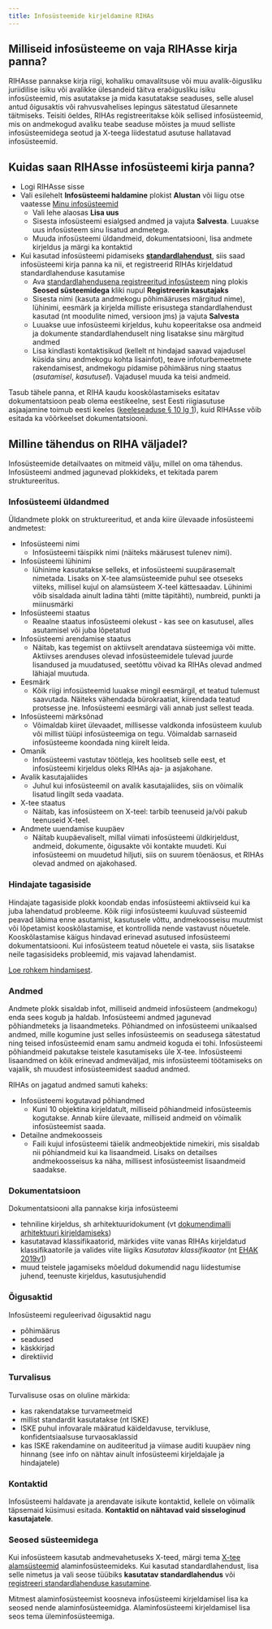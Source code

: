 ```yaml
---
title: Infosüsteemide kirjeldamine RIHAs
---
```


## Milliseid infosüsteeme on vaja RIHAsse kirja panna?
RIHAsse pannakse kirja riigi, kohaliku omavalitsuse või muu avalik-õigusliku juriidilise isiku või avalikke ülesandeid täitva eraõigusliku isiku infosüsteemid, mis asutatakse ja mida kasutatakse seaduses, selle alusel antud õigusaktis või rahvusvahelises lepingus sätestatud ülesannete täitmiseks. Teisiti öeldes, RIHAs registreeritakse kõik sellised infosüsteemid, mis on andmekogud avaliku teabe seaduse mõistes ja muud selliste infosüsteemidega seotud ja X-teega liidestatud asutuse hallatavad infosüsteemid.

## Kuidas saan RIHAsse infosüsteemi kirja panna?

- Logi RIHAsse sisse
- Vali esilehelt **Infosüsteemi haldamine** plokist **Alustan** või liigu otse vaatesse [Minu infosüsteemid](https://www.riha.ee/Kirjelda)
    - Vali lehe alaosas **Lisa uus**
    - Sisesta infosüsteemi esialgsed andmed ja vajuta **Salvesta**. Luuakse uus infosüsteem sinu lisatud andmetega.
    - Muuda infosüsteemi üldandmeid, dokumentatsiooni, lisa andmete kirjeldus ja märgi ka kontaktid
- Kui kasutad infosüsteemi pidamiseks [**standardlahendust**](standardlahenduse-kasutamise-registreerimine), siis saad infosüsteemi kirja panna ka nii, et registreerid RIHAs kirjeldatud standardlahenduse kasutamise
    - Ava [standardlahendusena registreeritud infosüsteem](https://www.riha.ee/Systems?topic=standardlahendus) ning plokis **Seosed süsteemidega** kliki nupul **Registreerin kasutajaks**
    - Sisesta nimi (kasuta andmekogu põhimääruses märgitud nime), lühinimi, eesmärk ja kirjelda milliste erisustega standardlahendust kasutad (nt moodulite nimed, versioon jms) ja vajuta **Salvesta**
    - Luuakse uue infosüsteemi kirjeldus, kuhu kopeeritakse osa andmeid ja dokumente standardlahenduselt ning lisatakse sinu märgitud andmed
    - Lisa kindlasti kontaktisikud (kellelt nt hindajad saavad vajadusel küsida sinu andmekogu kohta lisainfot), teave infoturbemeetmete rakendamisest, andmekogu pidamise põhimäärus ning staatus (_asutamisel_, _kasutusel_). Vajadusel muuda ka teisi andmeid.

Tasub tähele panna, et RIHA kaudu kooskõlastamiseks esitatav dokumentatsioon peab olema eestikeelne, sest Eesti riigiasutuse asjaajamine toimub eesti keeles ([keeleseaduse § 10 lg 1](https://www.riigiteataja.ee/akt/118032011001?leiaKehtiv#para10lg1)), kuid RIHAsse võib esitada ka võõrkeelset dokumentatsiooni.

## Milline tähendus on RIHA väljadel?
Infosüsteemide detailvaates on mitmeid välju, millel on oma tähendus. Infosüsteemi andmed jagunevad plokkideks, et tekitada parem struktureeritus.

### Infosüsteemi üldandmed

Üldandmete plokk on struktureeritud, et anda kiire ülevaade infosüsteemi andmetest:

- Infosüsteemi nimi
  - Infosüsteemi täispikk nimi (näiteks määrusest tulenev nimi).
- Infosüsteemi lühinimi
  - lühinime kasutatakse selleks, et infosüsteemi suupärasemalt nimetada. Lisaks on X-tee alamsüsteemide puhul see otseseks viiteks, millisel kujul on alamsüsteem X-teel kättesaadav. Lühinimi võib sisaldada ainult ladina tähti (mitte täpitähti), numbreid, punkti ja miinusmärki
- Infosüsteemi staatus
  - Reaalne staatus infosüsteemi olekust - kas see on kasutusel, alles asutamisel või juba lõpetatud
- Infosüsteemi arendamise staatus
  - Näitab, kas tegemist on aktiivselt arendatava süsteemiga või mitte. Aktiivses arenduses olevad infosüsteemidele tulevad juurde lisandused ja muudatused, seetõttu võivad ka RIHAs olevad andmed lähiajal muutuda.
- Eesmärk
  - Kõik riigi infosüsteemid luuakse mingil eesmärgil, et teatud tulemust saavutada. Näiteks vähendada bürokraatiat, kiirendada teatud protsesse jne. Infosüsteemi eesmärgi väli annab just sellest teada.
- Infosüsteemi märksõnad
  - Võimaldab kiiret ülevaadet, millisesse valdkonda infosüsteem kuulub või millist tüüpi infosüsteemiga on tegu. Võimaldab sarnaseid infosüsteeme koondada ning kiirelt leida.
- Omanik
  - Infosüsteemi vastutav töötleja, kes hoolitseb selle eest, et infosüsteemi kirjeldus oleks RIHAs aja- ja asjakohane.
- Avalik kasutajaliides
  - Juhul kui infosüsteemil on avalik kasutajaliides, siis on võimalik lisatud lingilt seda vaadata.
- X-tee staatus
  - Näitab, kas infosüsteem on X-teel: tarbib teenuseid ja/või pakub teenuseid X-teel.
- Andmete uuendamise kuupäev
  - Näitab kuupäevaliselt, millal viimati infosüsteemi üldkirjeldust, andmeid, dokumente, õigusakte või kontakte muudeti. Kui infosüsteemi on muudetud hiljuti, siis on suurem tõenäosus, et RIHAs olevad andmed on ajakohased.

### Hindajate tagasiside

Hindajate tagasiside plokk koondab endas infosüsteemi aktiivseid kui ka juba lahendatud probleeme. Kõik riigi infosüsteemi kuuluvad süsteemid peavad läbima enne asutamist, kasutusele võttu, andmekoosseisu muutmist või lõpetamist kooskõlastamise, et kontrollida nende vastavust nõuetele. Kooskõlastamise käigus hindavad erinevad asutused infosüsteemi dokumentatsiooni. Kui infosüsteem teatud nõuetele ei vasta, siis lisatakse neile tagasisideks probleemid, mis vajavad lahendamist.

[Loe rohkem hindamisest](https://abi.riha.ee/RIHAs-hindamine).


### Andmed

Andmete plokk sisaldab infot, milliseid andmeid infosüsteem (andmekogu) enda sees kogub ja haldab. Infosüsteemi andmed jagunevad põhiandmeteks ja lisaandmeteks. Põhiandmed on infosüsteemi unikaalsed andmed, mille kogumine just selles infosüsteemis on seadusega sätestatud ning teised infosüsteemid enam samu andmeid koguda ei tohi. Infosüsteemi põhiandmeid pakutakse teistele kasutamiseks üle X-tee.
Infosüsteemi lisaandmed on kõik erinevad andmeväljad, mis infosüsteemi töötamiseks on vajalik, sh muudest infosüsteemidest saadud andmed.

RIHAs on jagatud andmed samuti kaheks: 

- Infosüsteemi kogutavad põhiandmed
  - Kuni 10 objektina kirjeldatult, milliseid põhiandmeid infosüsteemis kogutakse. Annab kiire ülevaate, milliseid andmeid on võimalik infosüsteemist saada.
- Detailne andmekoosseis
  - Faili kujul infosüsteemi täielik andmeobjektide nimekiri, mis sisaldab nii põhiandmeid kui ka lisaandmeid. Lisaks on detailses andmekoosseisus ka näha, millisest infosüsteemist lisaandmeid saadakse.

### Dokumentatsioon

Dokumentatsiooni alla pannakse kirja infosüsteemi

- tehniline kirjeldus, sh arhitektuuridokument (vt [dokumendimalli arhitektuuri kirjeldamiseks](https://abi.ria.ee/riha/files/4620393/4620537/1/1588165673021/Arhitektuurimall_1.3+%281%29.odt))
- kasutatavad klassifikaatorid, märkides viite vanas RIHAs kirjeldatud klassifikaatorile ja valides viite liigiks _Kasutatav klassifikaator_ (nt [EHAK 2019v1](https://vana.riha.ee/riha/main/kla/eesti_haldus-_ja_asustusjaotuse_klassifikaator_2018v3_ver22))
- muud teistele jagamiseks mõeldud dokumendid nagu liidestumise juhend, teenuste kirjeldus, kasutusjuhendid

### Õigusaktid

Infosüsteemi reguleerivad õigusaktid nagu

- põhimäärus
- seadused
- käskkirjad
- direktiivid

### Turvalisus

Turvalisuse osas on oluline märkida:
- kas rakendatakse turvameetmeid
- millist standardit kasutatakse (nt ISKE)
- ISKE puhul infovarale määratud käideldavuse, tervikluse, konfidentsiaalsuse turvaosaklassid
- kas ISKE rakendamine on auditeeritud ja viimase auditi kuupäev ning hinnang (see info on nähtav ainult infosüsteemi kirjeldajale ja hindajatele)

### Kontaktid

Infosüsteemi haldavate ja arendavate isikute kontaktid, kellele on võimalik täpsemaid küsimusi esitada.
**Kontaktid on nähtavad vaid sisseloginud kasutajatele**.

### Seosed süsteemidega

Kui infosüsteem kasutab andmevahetuseks X-teed, märgi tema [X-tee alamsüsteemid](https://abi.ria.ee/xtee/et/x-tee-juhend/x-teega-liitumine) alaminfosüsteemideks. Kui kasutad standardlahendust, lisa selle nimetus ja vali seose tüübiks **kasutatav standardlahendus** või [registreeri standardlahenduse kasutamine](https://abi.riha.ee/standardlahenduse-kasutamise-registreerimine).

Mitmest alaminfosüsteemist koosneva infosüsteemi kirjeldamisel lisa ka seosed nende alaminfosüsteemidga. Alaminfosüsteemi kirjeldamisel lisa seos tema üleminfosüsteemiga.
